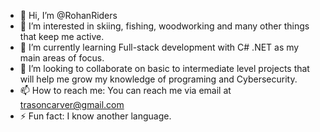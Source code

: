 - 👋 Hi, I’m @RohanRiders
- 👀 I’m interested in skiing, fishing, woodworking and many other things that keep me active. 
- 🌱 I’m currently learning Full-stack development with C# .NET as my main areas of focus.  
- 💞️ I’m looking to collaborate on basic to intermediate level projects that will help me grow my knowledge of programing and Cybersecurity. 
- 📫 How to reach me: You can reach me via email at trasoncarver@gmail.com
- ⚡ Fun fact: I know another language. 

<!---
RohanRiders/RohanRiders is a ✨ special ✨ repository because its `README.md` (this file) appears on your GitHub profile.
You can click the Preview link to take a look at your changes.
--->
